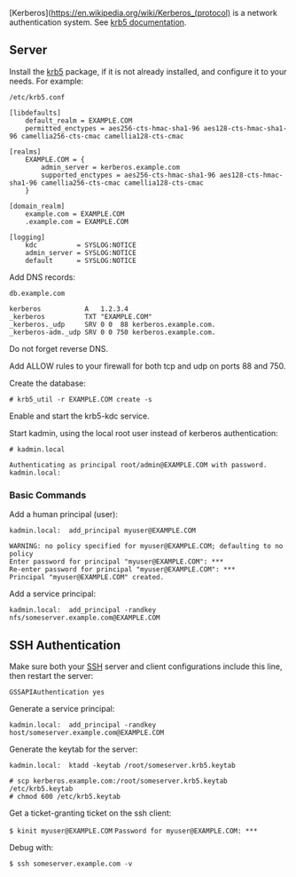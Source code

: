 [Kerberos](https://en.wikipedia.org/wiki/Kerberos_(protocol) is a network authentication system. See [krb5 documentation](https://web.mit.edu/kerberos/krb5-1.12/doc/admin/index.html).

## Server

Install the [krb5](https://www.archlinux.org/packages/?name=krb5) package, if it is not already installed, and configure it to your needs. For example:

 `/etc/krb5.conf` 
```
[libdefaults]
    default_realm = EXAMPLE.COM
    permitted_enctypes = aes256-cts-hmac-sha1-96 aes128-cts-hmac-sha1-96 camellia256-cts-cmac camellia128-cts-cmac

[realms]
    EXAMPLE.COM = {
        admin_server = kerberos.example.com
        supported_enctypes = aes256-cts-hmac-sha1-96 aes128-cts-hmac-sha1-96 camellia256-cts-cmac camellia128-cts-cmac
    }

[domain_realm]
    example.com = EXAMPLE.COM
    .example.com = EXAMPLE.COM

[logging]
    kdc          = SYSLOG:NOTICE
    admin_server = SYSLOG:NOTICE
    default      = SYSLOG:NOTICE

```

Add DNS records:

 `db.example.com` 
```
kerberos           A   1.2.3.4
_kerberos          TXT "EXAMPLE.COM"
_kerberos._udp     SRV 0 0  88 kerberos.example.com.
_kerberos-adm._udp SRV 0 0 750 kerberos.example.com.

```

Do not forget reverse DNS.

Add ALLOW rules to your firewall for both tcp and udp on ports 88 and 750.

Create the database:

```
# krb5_util -r EXAMPLE.COM create -s

```

Enable and start the krb5-kdc service.

Start kadmin, using the local root user instead of kerberos authentication:

 `# kadmin.local` 
```
Authenticating as principal root/admin@EXAMPLE.COM with password.
kadmin.local:
```

### Basic Commands

Add a human principal (user):

 `kadmin.local:  add_principal myuser@EXAMPLE.COM` 
```
WARNING: no policy specified for myuser@EXAMPLE.COM; defaulting to no policy
Enter password for principal "myuser@EXAMPLE.COM": ***
Re-enter password for principal "myuser@EXAMPLE.COM": ***
Principal "myuser@EXAMPLE.COM" created.

```

Add a service principal:

 `kadmin.local:  add_principal -randkey nfs/someserver.example.com@EXAMPLE.COM` 

## SSH Authentication

Make sure both your [SSH](/index.php/SSH "SSH") server and client configurations include this line, then restart the server:

 `GSSAPIAuthentication yes` 

Generate a service principal:

 `kadmin.local:  add_principal -randkey host/someserver.example.com@EXAMPLE.COM` 

Generate the keytab for the server:

 `kadmin.local:  ktadd -keytab /root/someserver.krb5.keytab` 
```
# scp kerberos.example.com:/root/someserver.krb5.keytab /etc/krb5.keytab
# chmod 600 /etc/krb5.keytab
```

Get a ticket-granting ticket on the ssh client:

 `$ kinit myuser@EXAMPLE.COM`  `Password for myuser@EXAMPLE.COM: ***` 

Debug with:

 `$ ssh someserver.example.com -v`